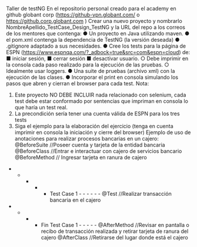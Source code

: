 Taller de testNG
En el repositorio personal creado para el academy en github globant corp
(https://github-vpn.globant.com/ o https://github.corp.globant.com )
Crear una nuevo proyecto y nombrarlo NombreApellido_TestCase_Design_TestNG y la
URL del repo a los correos de los mentores que contenga:
● Un proyecto en Java utilizando maven.
● el pom.xml contenga la dependencia de TestNG (la versión deseada)
● .gitignore adaptado a sus necesidades.
● Cree los tests para la página de ESPN
(https://www.espnqa.com/?_adbock=true&src=com&espn=cloud) de:
■ iniciar sesión,
■ cerrar sesión
■ desactivar usuario.
○ Debe imprimir en la consola cada paso realizado para la ejecución de las
pruebas.
○ Idealmente usar loggers.
● Una suite de pruebas (archivo xml) con la ejecución de las clases.
● Incorporar el print en consola simulando los pasos que abren y cierran el browser
para cada test.
Nota:
1. Este proyecto NO DEBE INCLUIR nada relacionado con selenium, cada test debe
estar conformado por sentencias que impriman en consola lo que haría un test real.
2. La precondición sería tener una cuenta válida de ESPN para los tres tests
3. Siga el ejemplo para la elaboración del ejercicio (tenga en cuenta imprimir en
consola la iniciación y cierre del browser)
Ejemplo de uso de anotaciones para realizar procesos bancarias en un cajero:
@BeforeSuite
//Poseer cuenta y tarjeta de la entidad bancaria
@BeforeClass
//Entrar e interactuar con cajero de servicios bancario
@BeforeMethod
// Ingresar tarjeta en ranura de cajero
- - - - - Test Case 1 - - - - - -
@Test
//Realizar transacción bancaria en el cajero
- - - - Fin Test Case 1 - - - - -
@AfterMethod
//Revisar en pantalla o recibo de transacción realizada y retirar tarjeta de ranura del cajero
@AfterClass
//Retirarse del lugar donde está el cajero
